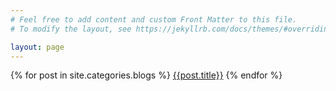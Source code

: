 ```yaml
---
# Feel free to add content and custom Front Matter to this file.
# To modify the layout, see https://jekyllrb.com/docs/themes/#overriding-theme-defaults

layout: page
---
```

{% for post in site.categories.blogs %}
  <a href="{{post.url | prepend: site.baseurl}}">{{post.title}}</a>
{% endfor %}
